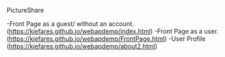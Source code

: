 PictureShare

-Front Page as a guest/ without an account. (https://kiefares.github.io/webapdemp/index.html)
-Front Page as a user. (https://kiefares.github.io/webapdemp/FrontPage.html)
-User Profile (https://kiefares.github.io/webapdemp/about2.html)
